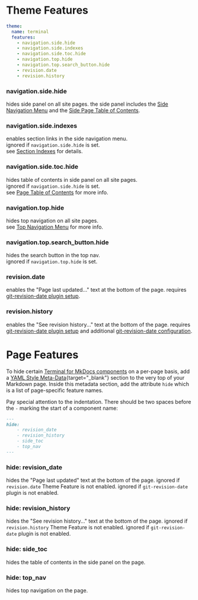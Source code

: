 # Theme Features

```yaml
theme:
  name: terminal
  features:
    - navigation.side.hide
    - navigation.side.indexes
    - navigation.side.toc.hide
    - navigation.top.hide
    - navigation.top.search_button.hide
    - revision.date
    - revision.history
```

### navigation.side.hide  
hides side panel on all site pages.  the side panel includes the [Side Navigation Menu](../configuration/index.md#side-navigation-menu) and the [Side Page Table of Contents](../configuration/index.md#page-table-of-contents).

### navigation.side.indexes  
enables section links in the side navigation menu.  
ignored if `navigation.side.hide` is set.  
see [Section Indexes](../navigation/section-indexes.md) for details.  

### navigation.side.toc.hide  
hides table of contents in side panel on all site pages.  
ignored if `navigation.side.hide` is set.  
see [Page Table of Contents](../configuration/index.md#page-table-of-contents) for more info. 

### navigation.top.hide  
hides top navigation on all site pages.  
see [Top Navigation Menu](../configuration/index.md#top-navigation-menu) for more info.  

### navigation.top.search_button.hide
hides the search button in the top nav.  
ignored if `navigation.top.hide` is set. 

### revision.date
enables the "Page last updated..." text at the bottom of the page.  requires [git-revision-date plugin setup].

### revision.history
enables the "See revision history..." text at the bottom of the page.  requires [git-revision-date plugin setup] and additional [git-revision-date configuration].


[git-revision-date plugin setup]: ../plugins/git-revision/
[git-revision-date configuration]: ../plugins/git-revision/#advanced-configuration

# Page Features

To hide certain [Terminal for MkDocs components] on a per-page basis, add a [YAML Style Meta-Data]{target="_blank"} section to the very top of your Markdown page. Inside this metadata section, add the attribute `hide` which is a list of page-specific feature names.

Pay special attention to the indentation. There should be two spaces before the `-` marking the start of a component name: 

```markdown
---
hide:
    - revision_date
    - revision_history
    - side_toc
    - top_nav
---
```

[YAML Style Meta-Data]: https://www.mkdocs.org/user-guide/writing-your-docs/#yaml-style-meta-data
[Terminal for MkDocs components]: ../#theme-components

### hide: revision_date
hides the "Page last updated" text at the bottom of the page.  ignored if `revision.date` Theme Feature is not enabled.  ignored if `git-revision-date` plugin is not enabled.  

### hide: revision_history
hides the "See revision history..." text at the bottom of the page.  ignored if `revision.history` Theme Feature is not enabled.  ignored if `git-revision-date` plugin is not enabled.  

### hide: side_toc
hides the table of contents in the side panel on the page.

### hide: top_nav
hides top navigation on the page.  
